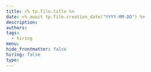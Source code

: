 ```yaml
---
title: <% tp.file.title %>
date: <% await tp.file.creation_date("YYYY-MM-DD") %>
description: 
authors: 
tags:
  - hiring
menu: 
hide_frontmatter: false
hiring: false
type: 
---
```

